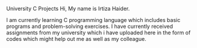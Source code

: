 University C Projects
Hi,
My name is Irtiza Haider.

I am currently learning C programming language which includes basic programs and problem-solving exercises. I have currently received assignments from my university which i have uploaded here in the form of codes which might help out me as well as my colleague.
